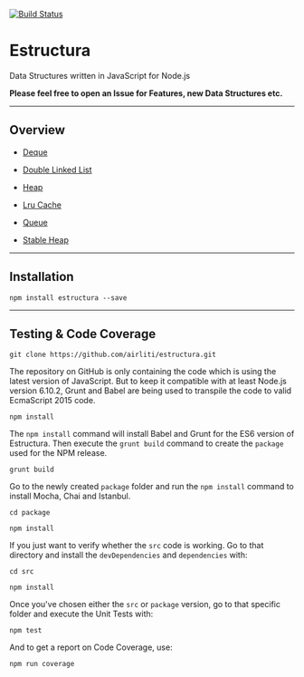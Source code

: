 [![Build Status](https://travis-ci.org/airliti/estructura.svg?branch=master)](https://travis-ci.org/airliti/estructura)

# Estructura

Data Structures written in JavaScript for Node.js

**Please feel free to open an Issue for Features, new Data Structures etc.**

----

## Overview

* [Deque](https://github.com/airliti/estructura/wiki/Deque)

* [Double Linked List](https://github.com/airliti/estructura/wiki/Double-Linked-List)

* [Heap](https://github.com/airliti/estructura/wiki/Heap)

* [Lru Cache](https://github.com/airliti/estructura/wiki/Lru-Cache)

* [Queue](https://github.com/airliti/estructura/wiki/Queue)

* [Stable Heap](https://github.com/airliti/estructura/wiki/Stable-Heap)

----

## Installation

```
npm install estructura --save
```

----

## Testing & Code Coverage

```
git clone https://github.com/airliti/estructura.git
```

The repository on GitHub is only containing the code which is using the latest
version of JavaScript. But to keep it compatible with at least Node.js version 
6.10.2, Grunt and Babel are being used to transpile the code to valid EcmaScript 
2015 code.

```
npm install
```

The `npm install` command will install Babel and Grunt for the ES6 version of
Estructura. Then execute the `grunt build` command to create the `package` used
for the NPM release.

```
grunt build
```

Go to the newly created `package` folder and run the `npm install` command to
install Mocha, Chai and Istanbul.

```
cd package

npm install
```

If you just want to verify whether the `src` code is working. Go to that directory
and install the `devDependencies` and `dependencies` with:

```
cd src

npm install
```

Once you've chosen either the `src` or `package` version, go to that specific
folder and execute the Unit Tests with:

```
npm test
```

And to get a report on Code Coverage, use:

```
npm run coverage
```